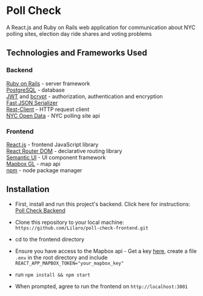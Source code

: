 # Poll Check
A React.js and Ruby on Rails web application for communication about NYC polling sites, election day ride shares and voting problems


## Technologies and Frameworks Used
### Backend
[Ruby on Rails](https://rubyonrails.org/) - server framework  
[PostgreSQL](https://www.postgresql.org/) - database  
[JWT](https://jwt.io/) and [bcrypt](https://rubygems.org/gems/bcrypt/versions/3.1.12) - authorization, authentication and encryption  
[Fast JSON Serializer](https://github.com/Netflix/fast_jsonapi)  
[Rest-Client](https://github.com/rest-client/rest-client) - HTTP request client  
[NYC Open Data](https://data.cityofnewyork.us/City-Government/Voting-Poll-Sites/mifw-tguq) - NYC polling site api  

### Frontend
[React.js](https://reactjs.org/docs/getting-started.html) - frontend JavaScript library  
[React Router DOM](https://www.npmjs.com/package/react-router-dom) - declarative routing library  
[Semantic UI](https://react.semantic-ui.com/) - UI component framework  
[Mapbox GL](https://docs.mapbox.com/mapbox-gl-js/api/) - map api  
[npm](https://www.npmjs.com/) - node package manager

## Installation

* First, install and run this project's backend. Click here for instructions: [Poll Check Backend](https://github.com/Lilaro/poll-check-backend)


* Clone this repository to your local machine: `https://github.com/Lilaro/poll-check-frontend.git`
* cd to the frontend directory
* Ensure you have access to the Mapbox api - Get a key [here](https://docs.mapbox.com/mapbox-gl-js/api/), create a file `.env` in the root directory and include `REACT_APP_MAPBOX_TOKEN="your_mapbox_key"`
* run `npm install && npm start`
* When prompted, agree to run the frontend on `http://localhost:3001`
